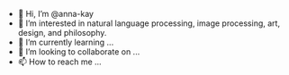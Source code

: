 - 👋 Hi, I’m @anna-kay
- 👀 I’m interested in natural language processing, image processing, art, design, and philosophy. 
- 🌱 I’m currently learning ...
- 💞️ I’m looking to collaborate on ...
- 📫 How to reach me ...

<!---
anna-kay/anna-kay is a ✨ special ✨ repository because its `README.md` (this file) appears on your GitHub profile.
You can click the Preview link to take a look at your changes.
--->
